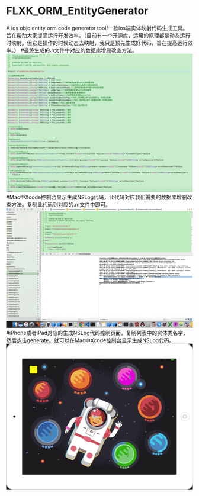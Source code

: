 # FLXK_ORM_EntityGenerator
A ios objc entity orm code generator tool/一款ios端实体映射代码生成工具。旨在帮助大家提高运行开发效率。（目前有一个开源库，运用的原理都是动态运行时映射。但它是操作的时候动态去映射，我只是预先生成好代码，旨在提高运行效率。）
#最终生成的.h文件中对应的数据库增删改查方法。  
![iPhone或者iPad对应的生成NSLog代码控制页面](https://github.com/FuLingTaiHexiaoke/FLXK_ORM_EntityGenerator/blob/master/FLXK_ORM_EntityGenerator/Resource/FLXK_ORM_EntityGenerator_static.png)
#Mac中Xcode控制台显示生成NSLog代码，此代码对应我们需要的数据库增删改查方法。复制此代码到对应的.m文件中即可。
![Mac中Xcode控制台显示生成NSLog代码](https://github.com/FuLingTaiHexiaoke/FLXK_ORM_EntityGenerator/blob/master/FLXK_ORM_EntityGenerator/Resource/FLXK_ORM_EntityGenerator1.gif)
#iPhone或者iPad对应的生成NSLog代码控制页面，复制列表中的实体类名字，然后点击generate。就可以在Mac中Xcode控制台显示生成NSLog代码。    
![iPhone或者iPad对应的生成NSLog代码控制页面](https://github.com/FuLingTaiHexiaoke/FLXK_ORM_EntityGenerator/blob/master/FLXK_ORM_EntityGenerator/Resource/FLXK_ORM_EntityGenerator2.gif)  
